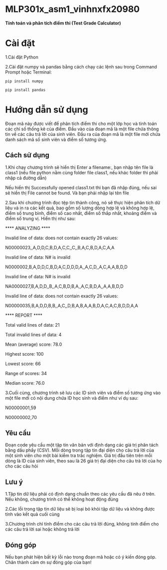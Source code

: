 # MLP301x_asm1_vinhnxfx20980
**Tính toán và phân tích điểm thi (Test Grade Calculator)**
# Cài đặt
1.Cài đặt Python 

2.Cài đặt numpy và pandas bằng cách chạy các lệnh sau trong Command Prompt hoặc Terminal:

```pip install numpy```

```pip install pandas```
# Hướng dẫn sử dụng
Đoạn mã này được viết để phân tích điểm thi cho một lớp học và tính toán các chỉ số thống kê của điểm. Đầu vào của đoạn mã là một file chứa thông tin về các câu trả lời của sinh viên. Đầu ra của đoạn mã là một file mới chứa danh sách mã số sinh viên và điểm số tương ứng.
## Cách sử dụng
1.Khi chạy chương trình sẽ hiển thị Enter a filename:, bạn nhập tên file là class1 (nếu file python nằm cùng folder file class1, nếu khác folder thì phải nhập cả đường dẫn)

Nếu hiển thị Successfully opened class1.txt thì bạn đã nhập đúng, nếu sai sẽ hiển thị File cannot be found. Và bạn phải nhập lại tên file

2.Sau khi chương trình đọc tệp tin thành công, nó sẽ thực hiện phân tích dữ liệu và in ra các kết quả, bao gồm số lượng dòng hợp lệ và không hợp lệ, điểm số trung bình, điểm số cao nhất, điểm số thấp nhất, khoảng điểm và điểm số trung vị. Hiển thị như sau:

**** ANALYZING ****

Invalid line of data: does not contain exactly 26 values:

N00000023,,A,D,D,C,B,D,A,C,C,,C,,B,A,C,B,D,A,C,A,A

Invalid line of data: N# is invalid

N0000002,B,A,D,D,C,B,D,A,C,D,D,D,A,,A,C,D,,A,C,A,A,B,D,D

Invalid line of data: N# is invalid

NA0000027,B,A,D,D,,B,,A,C,B,D,B,A,,A,C,B,D,A,,A,A,B,D,D

Invalid line of data: does not contain exactly 26 values:

N00000035,B,A,D,D,B,B,,A,C,,D,B,A,B,A,A,B,D,A,C,A,C,B,D,D,A,A

**** REPORT ****

Total valid lines of data: 21

Total invalid lines of data: 4

Mean (average) score: 78.0

Highest score: 100

Lowest score: 66

Range of scores: 34

Median score: 76.0

3.Cuối cùng, chương trình sẽ lưu các ID sinh viên và điểm số tương ứng vào một file mới có nội dung chứa ID học sinh và điểm như ví dụ sau:

N00000001,59

N00000002,70
## Yêu cầu
Đoạn code yêu cầu một tập tin văn bản với định dạng các giá trị phân tách bằng dấu phẩy (CSV). Mỗi dòng trong tập tin đại diện cho câu trả lời của một sinh viên cho một bài kiểm tra trắc nghiệm. Giá trị đầu tiên trên mỗi dòng là ID của sinh viên, theo sau là 26 giá trị đại diện cho câu trả lời của họ cho các câu hỏi
## Lưu ý
1.Tập tin dữ liệu phải có định dạng chuẩn theo các yêu cầu đã nêu ở trên. Nếu không, chương trình có thể không hoạt động đúng

2.Các lỗi trong tập tin dữ liệu sẽ bị loại bỏ khỏi tập dữ liệu và không được tính vào kết quả cuối cùng

3.Chương trình chỉ tính điểm cho các câu trả lời đúng, không tính điểm cho các câu trả lời sai hoặc không trả lời
## Đóng góp
Nếu bạn phát hiện bất kỳ lỗi nào trong đoạn mã hoặc có ý kiến ​​đóng góp. Chân thành cảm ơn sự đóng góp của bạn!
